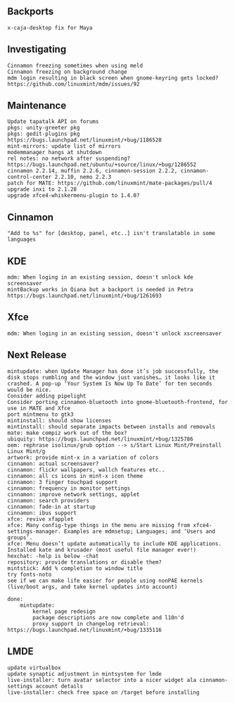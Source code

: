 
Backports
---------
	x-caja-desktop fix for Maya

Investigating
-------------
	Cinnamon freezing sometimes when using meld
	Cinnamon freezing on background change
	mdm login resulting in black screen when gnome-keyring gets locked? https://github.com/linuxmint/mdm/issues/92

Maintenance
-----------
	Update tapatalk API on forums
	pkgs: unity-greeter pkg
	pkgs: gedit-plugins pkg https://bugs.launchpad.net/linuxmint/+bug/1186528
	mint-mirrors: update list of mirrors
	modemmanager hangs at shutdown
	rel notes: no network after suspending? https://bugs.launchpad.net/ubuntu/+source/linux/+bug/1286552	
	cinnamon 2.2.14, muffin 2.2.6, cinnamon-session 2.2.2, cinnamon-control-center 2.2.10, nemo 2.2.3
	patch for MATE: https://github.com/linuxmint/mate-packages/pull/4
	upgrade inxi to 2.1.28
	upgrade xfce4-whiskermenu-plugin to 1.4.0?


Cinnamon
--------		
	"Add to %s" for [desktop, panel, etc..] isn't translatable in some languages

KDE
---	
	mdm: When loging in an existing session, doesn't unlock kde screensaver
	mintBackup works in Qiana but a backport is needed in Petra https://bugs.launchpad.net/linuxmint/+bug/1261693	
	
Xfce
----
	mdm: When loging in an existing session, doesn't unlock xscreensaver	



Next Release
------------		
	mintupdate: when Update Manager has done it’s job successfully, the disk stops rumbling and the window just vanishes… it looks like it crashed. A pop-up ‘Your System Is Now Up To Date’ for ten seconds would be nice.	
	Consider adding pipelight
	Consider porting cinnamon-bluetooth into gnome-bluetooth-frontend, for use in MATE and Xfce
	port mintmenu to gtk3
	mintinstall: should show licenses
	mintinstall: should separate impacts between installs and removals
	mate: make compiz work out of the box?
	ubiquity: https://bugs.launchpad.net/linuxmint/+bug/1325786	
	oem: rephrase isolinux/grub option --> s/Start Linux Mint/Preinstall Linux Mint/g
	artwork: provide mint-x in a variation of colors
	cinnamon: actual screensaver?
	cinnamon: flickr wallpapers, wallch features etc..
	cinnamon: all cs icons in mint-x icon theme
	cinnamon: 3 finger touchpad support
	cinnamon: frequency in monitor settings
	cinnamon: improve network settings, applet
	cinnamon: search providers
	cinnamon: fade-in at startup
	cinnamon: ibus support
	xfce: revive xfapplet
	xfce: Many config-type things in the menu are missing from xfce4-settings-manager. Examples are mdmsetup; Languages; and ‘Users and groups’.
	xfce: Menu doesn’t update automatically to include KDE applications. Installed kate and krusader (most useful file manager ever!)
	hexchat: -help is below -chat
	repository: provide translations or disable them?
	mintstick: Add % completion to window title
	try fonts-noto
	see if we can make life easier for people using nonPAE kernels (live/boot args, and take kernel updates into account)

	done:
		mintupdate: 
			kernel page redesign
			package descriptions are now complete and l10n'd
			proxy support in changelog retrieval: https://bugs.launchpad.net/linuxmint/+bug/1335116	

LMDE
----
	update virtualbox
	update synaptic adjustment in mintsystem for lmde
	live-installer: turn avatar selector into a nicer widget ala cinnamon-settings account details
	live-installer: check free space on /target before installing